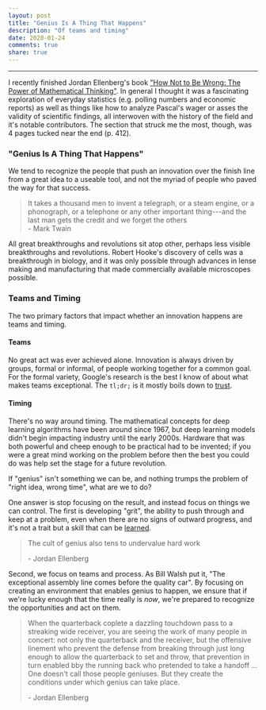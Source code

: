 ```yaml
---
layout: post
title: "Genius Is A Thing That Happens"
description: "Of teams and timing"
date: 2020-01-24
comments: true
share: true
---
```


---
I recently finished Jordan Ellenberg's book ["How Not to Be Wrong: The Power of Mathematical Thinking"](http://www.jordanellenberg.com/). In general I thought it was a fascinating exploration of everyday statistics (e.g. polling numbers and economic reports) as well as things like how to analyze Pascal's wager or asses the validity of scientific findings, all interwoven with the history of the field and it's notable contributors. The section that struck me the most, though, was 4 pages tucked near the end (p. 412).  

### **"Genius Is A Thing That Happens"**

We tend to recognize the people that push an innovation over the finish line from a great idea to a useable tool, and not the myriad of people who paved the way for that success.  

> It takes a thousand men to invent a telegraph, or a steam engine, or a phonograph, or a telephone or any other important thing---and the last man gets the credit and we forget the others  
> \- Mark Twain

All great breakthroughs and revolutions sit atop other, perhaps less visible breakthroughs and revolutions. Robert Hooke's discovery of cells was a breakthrough in biology, and it was only possible through advances in lense making and manufacturing that made commercially available microscopes possible.

### **Teams and Timing**

The two primary factors that impact whether an innovation happens are teams and timing.  

#### Teams
No great act was ever achieved alone. Innovation is always driven by groups, formal or informal, of people working together for a common goal. For the formal variety, Google's research is the best I know of about what makes teams exceptional. The `tl;dr;` is it mostly boils down to [trust](https://rework.withgoogle.com/print/guides/5721312655835136/).  

#### Timing
There's no way around timing. The mathematical concepts for deep learning algorithms have been around since 1967, but deep learning models didn't begin impacting industry until the early 2000s. Hardware that was both powerful and cheep enough to be practical had to be invented; if you were a great mind working on the problem before then the best you could do was help set the stage for a future revolution.  


If "genius" isn't something we can be, and nothing trumps the problem of "right idea, wrong time", what are we to do?  

One answer is stop focusing on the result, and instead focus on things we can control. The first is developing "grit", the ability to push through and keep at a problem, even when there are no signs of outward progress, and it's not a trait but a skill that can be [learned](https://angeladuckworth.com/grit-book/).  

> The cult of genius also tens to undervalue hard work  
>
> \- Jordan Ellenberg

Second, we focus on teams and process. As Bill Walsh put it, "The exceptional assembly line comes before the quality car". By focusing on creating an environment that enables genius to happen, we ensure that if we're lucky enough that the time really is *now*, we're prepared to recognize the opportunities and act on them.

> When the quarterback coplete a dazzling touchdown pass to a streaking wide receiver, you are seeing the work of many people in concert: not only the quarterback and the receiver, but the offensive linement who prevent the defense from breaking through just long enough to allow the quarterback to set and throw, that prevention in turn enabled bby the running back who pretended to take a handoff ... One doesn't call those people geniuses. But they create the conditions under which genius can take place.  
>  
> \- Jordan Ellenberg




